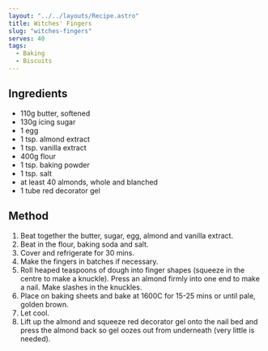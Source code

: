 ```yaml
---
layout: "../../layouts/Recipe.astro"
title: Witches' Fingers
slug: "witches-fingers"
serves: 40
tags:
  - Baking
  - Biscuits
---
```


## Ingredients

- 110g butter, softened
- 130g icing sugar
- 1 egg
- 1 tsp. almond extract
- 1 tsp. vanilla extract
- 400g flour
- 1 tsp. baking powder
- 1 tsp. salt
- at least 40 almonds, whole and blanched
- 1 tube red decorator gel

## Method

1. Beat together the butter, sugar, egg, almond and vanilla extract.
1. Beat in the flour, baking soda and salt.
1. Cover and refrigerate for 30 mins.
1. Make the fingers in batches if necessary.
1. Roll heaped teaspoons of dough into finger shapes (squeeze in the centre to make a knuckle). Press an almond firmly into one end to make a nail. Make slashes in the knuckles.
1. Place on baking sheets and bake at 1600C for 15-25 mins or until pale, golden brown.
1. Let cool.
1. Lift up the almond and squeeze red decorator gel onto the nail bed and press the almond back so gel oozes out from underneath (very little is needed).